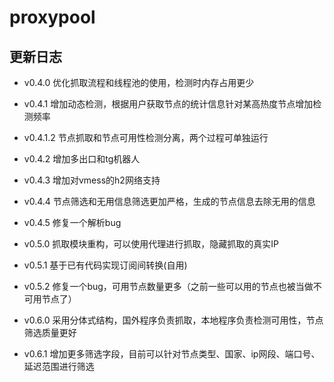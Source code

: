 # proxypool

## 更新日志

- v0.4.0 优化抓取流程和线程池的使用，检测时内存占用更少
- v0.4.1 增加动态检测，根据用户获取节点的统计信息针对某高热度节点增加检测频率
- v0.4.1.2 节点抓取和节点可用性检测分离，两个过程可单独运行
- v0.4.2 增加多出口和tg机器人
- v0.4.3 增加对vmess的h2网络支持
- v0.4.4 节点筛选和无用信息筛选更加严格，生成的节点信息去除无用的信息
- v0.4.5 修复一个解析bug

- v0.5.0 抓取模块重构，可以使用代理进行抓取，隐藏抓取的真实IP
- v0.5.1 基于已有代码实现订阅间转换(自用)
- v0.5.2 修复一个bug，可用节点数量更多（之前一些可以用的节点也被当做不可用节点了）

- v0.6.0 采用分体式结构，国外程序负责抓取，本地程序负责检测可用性，节点筛选质量更好
- v0.6.1 增加更多筛选字段，目前可以针对节点类型、国家、ip网段、端口号、延迟范围进行筛选
